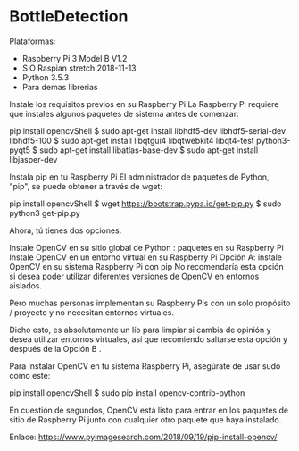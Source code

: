 # BottleDetection

Plataformas:
* Raspberry Pi 3 Model B V1.2
* S.O Raspian stretch 2018-11-13
* Python 3.5.3
* Para demas librerias 

Instale los requisitos previos en su Raspberry Pi
La Raspberry Pi requiere que instales algunos paquetes de sistema antes de comenzar:

pip install opencvShell
$ sudo apt-get install libhdf5-dev libhdf5-serial-dev libhdf5-100
$ sudo apt-get install libqtgui4 libqtwebkit4 libqt4-test python3-pyqt5
$ sudo apt-get install libatlas-base-dev
$ sudo apt-get install libjasper-dev


Instala pip en tu Raspberry Pi
El administrador de paquetes de Python, "pip", se puede obtener a través de wget:

pip install opencvShell
$ wget https://bootstrap.pypa.io/get-pip.py
$ sudo python3 get-pip.py


Ahora, tú tienes dos opciones:

Instale OpenCV en su sitio global de Python : paquetes   en su Raspberry Pi
Instale OpenCV en un entorno virtual en su Raspberry Pi
Opción A: instale OpenCV en su sistema Raspberry Pi con pip
No recomendaría esta opción si desea poder utilizar diferentes versiones de OpenCV en entornos aislados.

Pero muchas personas implementan su Raspberry Pis con un solo propósito / proyecto y no necesitan entornos virtuales.

Dicho esto, es absolutamente un lío para limpiar si cambia de opinión y desea utilizar entornos virtuales, así que recomiendo saltarse esta opción y después de la Opción B .

Para instalar OpenCV en tu sistema Raspberry Pi, asegúrate de usar sudo como este:

pip install opencvShell
$ sudo pip install opencv-contrib-python

En cuestión de segundos, OpenCV está listo para entrar en los paquetes de sitio de Raspberry Pi junto con cualquier otro paquete que haya instalado.

Enlace: https://www.pyimagesearch.com/2018/09/19/pip-install-opencv/
